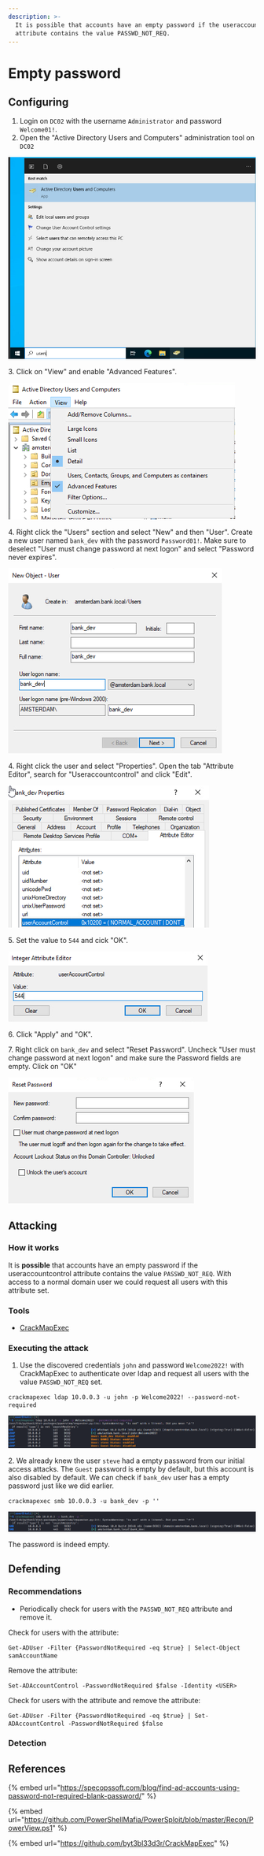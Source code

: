 ```yaml
---
description: >-
  It is possible that accounts have an empty password if the useraccountcontrol
  attribute contains the value PASSWD_NOT_REQ.
---
```


# Empty password

## Configuring

1. Login on `DC02` with the username `Administrator` and password `Welcome01!`.
2. Open the "Active Directory Users and Computers" administration tool on `DC02`

![](<../../.gitbook/assets/image (69) (1).png>)

3\. Click on "View" and enable "Advanced Features".

![](<../../.gitbook/assets/image (63).png>)

4\. Right click the "Users" section and select "New" and then "User". Create a new user named `bank_dev` with the password `Password01!`. Make sure to deselect "User must change password at next logon" and select "Password never expires".

![](<../../.gitbook/assets/image (47).png>)

4\. Right click the user and select "Properties". Open the tab "Attribute Editor", search for "Useraccountcontrol" and click "Edit".

![](<../../.gitbook/assets/image (57).png>)

5\. Set the value to `544` and cick "OK".

![](<../../.gitbook/assets/image (46).png>)

6\. Click "Apply" and "OK".

7\. Right click on `bank_dev` and select "Reset Password". Uncheck "User must change password at next logon" and make sure the Password fields are empty. Click on "OK"

![](<../../.gitbook/assets/image (22) (1).png>)

## Attacking

### How it works

It is **possible** that accounts have an empty password if the useraccountcontrol attribute contains the value `PASSWD_NOT_REQ`. With access to a normal domain user we could request all users with this attribute set.

### Tools

* [CrackMapExec](https://github.com/byt3bl33d3r/CrackMapExec)

### Executing the attack

1. Use the discovered credentials `john` and password `Welcome2022!` with CrackMapExec to authenticate over ldap and request all users with the value `PASSWD_NOT_REQ` set.

```
crackmapexec ldap 10.0.0.3 -u john -p Welcome2022! --password-not-required
```

![](<../../.gitbook/assets/image (6) (1).png>)

2\. We already knew the user `steve` had a empty password from our initial access attacks. The `Guest` password is empty by default, but this account is also disabled by default. We can check if `bank_dev` user has a empty password just like we did earlier.

```
crackmapexec smb 10.0.0.3 -u bank_dev -p ''
```

![](<../../.gitbook/assets/image (31) (1) (1).png>)

The password is indeed empty.

## Defending

### Recommendations

* Periodically check for users with the `PASSWD_NOT_REQ` attribute and remove it.

Check for users with the attribute:

```
Get-ADUser -Filter {PasswordNotRequired -eq $true} | Select-Object samAccountName
```

Remove the attribute:

```
Set-ADAccountControl -PasswordNotRequired $false -Identity <USER>
```

Check for users with the attribute and remove the attribute:

```
Get-ADUser -Filter {PasswordNotRequired -eq $true} | Set-ADAccountControl -PasswordNotRequired $false
```

### Detection



## References

{% embed url="https://specopssoft.com/blog/find-ad-accounts-using-password-not-required-blank-password/" %}

{% embed url="https://github.com/PowerShellMafia/PowerSploit/blob/master/Recon/PowerView.ps1" %}

{% embed url="https://github.com/byt3bl33d3r/CrackMapExec" %}
